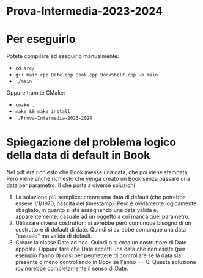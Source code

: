 # Prova-Intermedia-2023-2024
# Per eseguirlo
Potete compilare ed eseguirlo manualmente:
- `cd src/`
- `g++ main.cpp Date.cpp Book.cpp BookShelf.cpp -o main`
- `./main`

Oppure tramite CMake:
- `cmake .`
- `make && make install`
- `./Prova-Intermedia-2023-2024`

# Spiegazione del problema logico della data di default in Book
Nel pdf era richiesto che Book avesse una data, che poi viene stampata. Però viene anche richiesto che venga creato un Book senza passare una data per parametro.
Il che porta a diverse soluzioni
1. La soluzione più semplice: creare una data di default (che potrebbe essere 1/1/1970, nascita del timestamp). Però è ovviamente logicamente sbagliato, in quanto si sta assegnando una data valida e, apparentemente, casuale ad un oggetto a cui manca quel parametro.
2. Utilizzare diversi costruttori: si avrebbe però comunque bisogno di un costruttore di default di date. Quindi si avrebbe comunque una data "casuale" ma valida di default.
3. Creare la classe Date ad hoc. Quindi o si crea un costruttore di Date apposta. Oppure fare che Date accetti una data che non esiste (per esempio l'anno 0) così per permettere di controllare se la data sia presente o meno controllando in Book se l'anno == 0. Questa soluzione rovinerebbe completamente il senso di Date.

   
